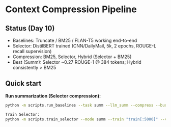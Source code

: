 # Context Compression Pipeline

## Status (Day 10)
- Baselines: Truncate / BM25 / FLAN-T5 working end-to-end
- Selector: DistilBERT trained (CNN/DailyMail, 5k, 2 epochs, ROUGE-L recall supervision)
- Compression: BM25, Selector, Hybrid (Selector + BM25)
- Best (Summ): Selector ~0.27 ROUGE-1 @ 384 tokens; Hybrid consistently > BM25

## Quick start
**Run summarization (Selector compression):**
```bash
python -m scripts.run_baselines --task summ --llm_summ --compress --budget 384 --selector_path checkpoints/selector-distilbert --limit 50

Train Selector:
python -m scripts.train_selector --mode summ --train "train[:5000]" --val "validation[:1200]" --epochs 2 --bs 16 --max_len 256

